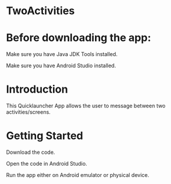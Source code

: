 # TwoActivities

# Before downloading the app:

Make sure you have Java JDK Tools installed. 

Make sure you have Android Studio installed.

# Introduction

This Quicklauncher App allows the user to message between two activities/screens.

# Getting Started

Download the code.

Open the code in Android Studio.

Run the app either on Android emulator or physical device.
